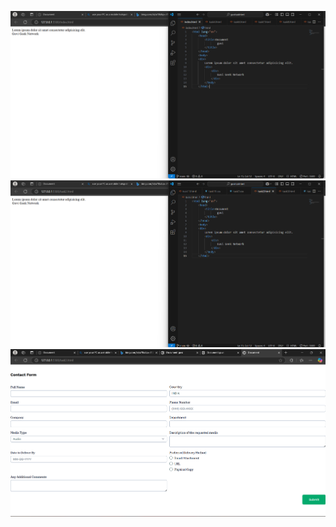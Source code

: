 ![image alt](https://github.com/banupriya1719/GUVITASKHTML/blob/50f735845b0954d0e0d7004a0bd7a813324d5045/Screenshot%202025-03-10%20213720.png)
![image alt](https://github.com/banupriya1719/GUVITASKHTML/blob/main/Screenshot%202025-03-10%20213804.png?raw=true)
![image alt](https://github.com/banupriya1719/GUVITASKHTML/blob/main/Screenshot%202025-03-10%20213839.png?raw=true)
